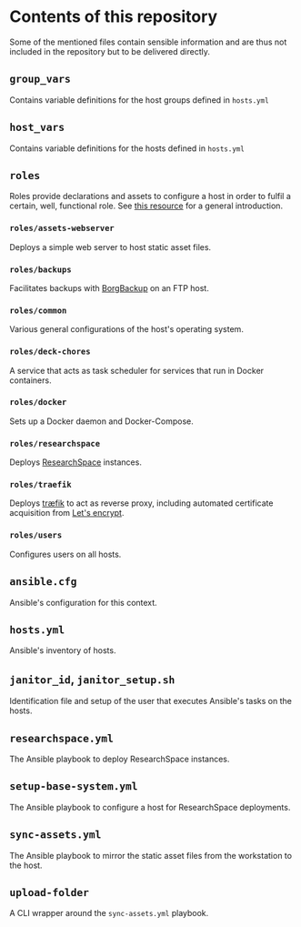 # Contents of this repository

Some of the mentioned files contain sensible information and are thus not
included in the repository but to be delivered directly.

## `group_vars`

Contains variable definitions for the host groups defined in `hosts.yml`

## `host_vars`

Contains variable definitions for the hosts defined in `hosts.yml`

## `roles`

Roles provide declarations and assets to configure a host in order to fulfil a
certain, well, functional role. See
[this resource](https://docs.ansible.com/ansible/2.8/user_guide/playbooks_reuse_roles.html)
for a general introduction.

### `roles/assets-webserver`

Deploys a simple web server to host static asset files.

### `roles/backups`

Facilitates backups with [BorgBackup](https://borgbackup.readthedocs.io) on an
FTP host.

### `roles/common`

Various general configurations of the host's operating system.

### `roles/deck-chores`

A service that acts as task scheduler for services that run in Docker
containers.

### `roles/docker`

Sets up a Docker daemon and Docker-Compose.

### `roles/researchspace`

Deploys [ResearchSpace](https://www.researchspace.org/) instances.

### `roles/traefik`

Deploys [træfik](https://traefik.io/) to act as reverse proxy, including
automated certificate acquisition from
[Let's encrypt](https://letsencrypt.org).

### `roles/users`

Configures users on all hosts.

## `ansible.cfg`

Ansible's configuration for this context.

## `hosts.yml`

Ansible's inventory of hosts.

## `janitor_id`, `janitor_setup.sh`

Identification file and setup of the user that executes Ansible's tasks on the
hosts.

## `researchspace.yml`

The Ansible playbook to deploy ResearchSpace instances.

## `setup-base-system.yml`

The Ansible playbook to configure a host for ResearchSpace deployments.

## `sync-assets.yml`

The Ansible playbook to mirror the static asset files from the workstation to
the host.

## `upload-folder`

A CLI wrapper around the `sync-assets.yml` playbook.
